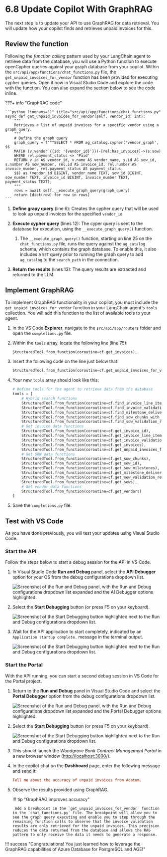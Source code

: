 # 6.8 Update Copilot With GraphRAG

The next step is to update your API to use GraphRAG for data retrieval. You will update how your copilot finds and retrieves unpaid invoices for this.

## Review the function

Following the _function calling_ pattern used by your LangChain agent to retrieve data from the database, you will use a Python function to execute openCypher queries against your graph database from your copilot. Within the `src/api/app/functions/chat_functions.py` file, the `get_unpaid_invoices_for_vendor` function has been provided for executing cypher queries. Open it now in Visual Studio Code and explore the code with the function. You can also expand the section below to see the code inline.

???+ info "GraphRAG code"

    ```python linenums="1" title="src/api/app/functions/chat_functions.py"
    async def get_unpaid_invoices_for_vendor(self, vendor_id: int):
        """
        Retrieves a list of unpaid invoices for a specific vendor using a graph query.
        """
        # Define the graph query
        graph_query = f"""SELECT * FROM ag_catalog.cypher('vendor_graph', $$
        MATCH (v:vendor {{id: '{vendor_id}'}})-[rel:has_invoices]->(s:sow)
        WHERE rel.payment_status <> 'Paid'
        RETURN v.id AS vendor_id, v.name AS vendor_name, s.id AS sow_id, s.number AS sow_number, rel.id AS invoice_id, rel.number AS invoice_number, rel.payment_status AS payment_status
        $$) as (vendor_id BIGINT, vendor_name TEXT, sow_id BIGINT, sow_number TEXT, invoice_id BIGINT, invoice_number TEXT, payment_status TEXT);
        """
        rows = await self.__execute_graph_query(graph_query)
        return [dict(row) for row in rows]
    ```

1. **Define grapy query** (line 6): Creates the cypher query that will be used to look up unpaid invoices for the specified `vendor_id`

2. **Execute cypher query** (lines 12): The cyper query is sent to the database for execution, using the `__execute_graph_query()` function.

   1. The `__execute_graph_query()` function, starting on line 25 on the `chat_functions.py` file, runs the query against the `ag_catalog` schema, which contains the graph database. To enable this, it also includes a `SET` query prior to running the graph query to add `ag_catalog` to the `search_path` in the connection.

3. **Return the results** (lines 13): The query results are extracted and returned to the LLM.

## Implement GraphRAG

To implement GraphRAG functionality in your copilot, you must include the `get_unpaid_invoices_for_vendor` function in your LangChain agent's `tools` collection. You will add this function to the list of available tools to your agent.

1. In the VS Code **Explorer**, navigate to the `src/api/app/routers` folder and open the `completions.py` file.

2. Within the `tools` array, locate the following line (line 75):

    ```python
    StructuredTool.from_function(coroutine=cf.get_invoices),
    ```

3. Insert the following code on the line just below that:

    ```python
    StructuredTool.from_function(coroutine=cf.get_unpaid_invoices_for_vendor),
    ```

4. Your new `tools` array should look like this:

    ```python hl_lines="14"
    # Define tools for the agent to retrieve data from the database
    tools = [
        # Hybrid search functions
        StructuredTool.from_function(coroutine=cf.find_invoice_line_items),
        StructuredTool.from_function(coroutine=cf.find_invoice_validation_results),
        StructuredTool.from_function(coroutine=cf.find_milestone_deliverables),
        StructuredTool.from_function(coroutine=cf.find_sow_chunks_with_semantic_ranking),
        StructuredTool.from_function(coroutine=cf.find_sow_validation_results),
        # Get invoice data functions
        StructuredTool.from_function(coroutine=cf.get_invoice_id),
        StructuredTool.from_function(coroutine=cf.get_invoice_line_items),
        StructuredTool.from_function(coroutine=cf.get_invoice_validation_results),
        StructuredTool.from_function(coroutine=cf.get_invoices),
        StructuredTool.from_function(coroutine=cf.get_unpaid_invoices_for_vendor),
        # Get SOW data functions
        StructuredTool.from_function(coroutine=cf.get_sow_chunks),
        StructuredTool.from_function(coroutine=cf.get_sow_id),
        StructuredTool.from_function(coroutine=cf.get_sow_milestones),
        StructuredTool.from_function(coroutine=cf.get_milestone_deliverables),
        StructuredTool.from_function(coroutine=cf.get_sow_validation_results),
        StructuredTool.from_function(coroutine=cf.get_sows),
        # Get vendor data functions
        StructuredTool.from_function(coroutine=cf.get_vendors)
    ]
    ```

5. Save the `completions.py` file.

## Test with VS Code

As you have done previously, you will test your updates using Visual Studio Code.

### Start the API

Follow the steps below to start a debug session for the API in VS Code.

1. In Visual Studio Code **Run and Debug** panel, select the **API Debugger** option for your OS from the debug configurations dropdown list.

    ![Screenshot of the Run and Debug panel, with the Run and Debug configurations dropdown list expanded and the AI Debugger options highlighted.](../img/vs-code-run-and-debug-selection.png)

2. Select the **Start Debugging** button (or press F5 on your keyboard).

    ![Screenshot of the Start Debugging button highlighted next to the Run and Debug configurations dropdown list.](../img/vs-code-start-debugging.png)

3. Wait for the API application to start completely, indicated by an `Application startup complete.` message in the terminal output.

    ![Screenshot of the Start Debugging button highlighted next to the Run and Debug configurations dropdown list.](../img/vs-code-api-application-startup-complete.png)

### Start the Portal

With the API running, you can start a second debug session in VS Code for the Portal project.

1. Return to the **Run and Debug** panel in Visual Studio Code and select the **Portal Debugger** option from the debug configurations dropdown list.

    ![Screenshot of the Run and Debug panel, with the Run and Debug configurations dropdown list expanded and the Portal Debugger options highlighted.](../img/vs-code-run-and-debug-portal-debugger.png)

2. Select the **Start Debugging** button (or press F5 on your keyboard).

    ![Screenshot of the Start Debugging button highlighted next to the Run and Debug configurations dropdown list.](../img/vs-code-start-debugging.png)

3. This should launch the _Woodgrove Bank Contract Management Portal_ in a new browser window (<http://localhost:3000/>).

4. In the copilot chat on the **Dashboard** page, enter the following message and send it:

    ```ini title=""
    Tell me about the accuracy of unpaid invoices from Adatum.
    ```

5. Observe the results provided using GraphRAG.

    !!! tip "GraphRAG improves accuracy"

        Add a breakpoint in the `get_unpaid_invoices_for_vendor` function in the `chat_functions.py` file. The breakpoint will allow you to see the graph query executing and enable you to step through the remaining function calls to observe that the invoice validation results are only retrieved for the unpaid invoices. This precision reduces the data returned from the database and allows the RAG pattern to only receive the data it needs to generate a response.

!!! success "Congratulations! You just learned how to leverage the GraphRAG capabilities of Azure Database for PostgreSQL and AGE!"
